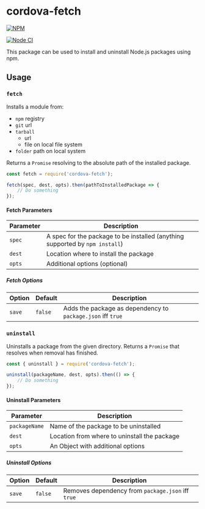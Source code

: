 <!--
#
# Licensed to the Apache Software Foundation (ASF) under one
# or more contributor license agreements.  See the NOTICE file
# distributed with this work for additional information
# regarding copyright ownership.  The ASF licenses this file
# to you under the Apache License, Version 2.0 (the
# "License"); you may not use this file except in compliance
# with the License.  You may obtain a copy of the License at
#
# http://www.apache.org/licenses/LICENSE-2.0
#
# Unless required by applicable law or agreed to in writing,
# software distributed under the License is distributed on an
# "AS IS" BASIS, WITHOUT WARRANTIES OR CONDITIONS OF ANY
#  KIND, either express or implied.  See the License for the
# specific language governing permissions and limitations
# under the License.
#
-->

# cordova-fetch

[![NPM](https://nodei.co/npm/cordova-fetch.png)](https://nodei.co/npm/cordova-fetch/)

[![Node CI](https://github.com/apache/cordova-fetch/workflows/Node%20CI/badge.svg?branch=master)](https://github.com/apache/cordova-fetch/actions?query=branch%3Amaster)

This package can be used to install and uninstall Node.js packages using npm.

## Usage

### `fetch`

Installs a module from:

* `npm` registry
* `git` url
* `tarball`
  * url
  * file on local file system
* `folder` path on local system

Returns a `Promise` resolving to the absolute path of the installed package.

```js
const fetch = require('cordova-fetch');

fetch(spec, dest, opts).then(pathToInstalledPackage => {
    // Do something
});
```

#### Fetch Parameters

Parameter | Description
-|-
`spec` | A spec for the package to be installed (anything supported by `npm install`)
`dest` | Location where to install the package
`opts` | Additional options (optional)

##### Fetch Options

Option | Default | Description
-|-|-
`save` | `false` | Adds the package as dependency to `package.json` iff `true`

### `uninstall`

Uninstalls a package from the given directory. Returns a `Promise` that resolves when removal has finished.

```js
const { uninstall } = require('cordova-fetch');

uninstall(packageName, dest, opts).then(() => {
    // Do something
});
```

#### Uninstall Parameters

Parameter | Description
-|-
`packageName` | Name of the package to be uninstalled
`dest` | Location from where to uninstall the package
`opts` | An Object with additional options

##### Uninstall Options

Option | Default | Description
-|-|-
`save` | `false` | Removes dependency from `package.json` iff `true`
